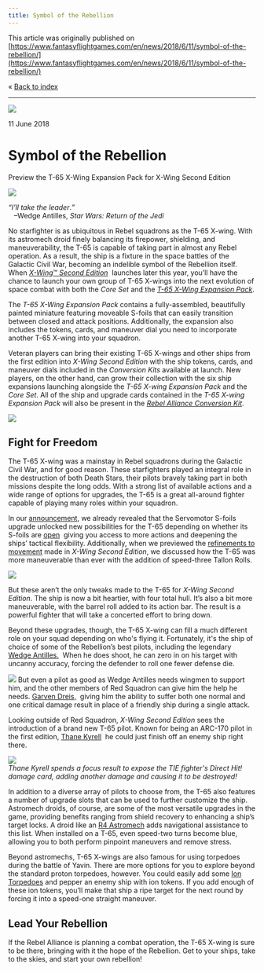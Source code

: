 ```yaml
---
title: Symbol of the Rebellion
---
```


This article was originally published on [https://www.fantasyflightgames.com/en/news/2018/6/11/symbol-of-the-rebellion/](https://www.fantasyflightgames.com/en/news/2018/6/11/symbol-of-the-rebellion/)

&laquo; [Back to index](../index.md)

---

![](swz12_preview1.png)

11 June 2018

Symbol of the Rebellion
=======================

Preview the T-65 X-Wing Expansion Pack for X-Wing Second Edition

![](swz12_box_left.png)

_“I’ll take the leader_._”_  
   –Wedge Antilles, _Star Wars: Return of the Jedi_

No starfighter is as ubiquitous in Rebel squadrons as the T-65 X-wing. With its astromech droid finely balancing its firepower, shielding, and maneuverability, the T-65 is capable of taking part in almost any Rebel operation. As a result, the ship is a fixture in the space battles of the Galactic Civil War, becoming an indelible symbol of the Rebellion itself. When [_X-Wing_™ _Second Edition_](#)  launches later this year, you’ll have the chance to launch your own group of T-65 X-wings into the next evolution of space combat with both the _Core Set_ and the _[T-65 X-Wing Expansion Pack](https://www.fantasyflightgames.com/en/products/x-wing-second-edition/products/t-65-x-wing-expansion-pack/)_.

The _T-65 X-Wing Expansion Pack_ contains a fully-assembled, beautifully painted miniature featuring moveable S-foils that can easily transition between closed and attack positions. Additionally, the expansion also includes the tokens, cards, and maneuver dial you need to incorporate another T-65 X-wing into your squadron.

Veteran players can bring their existing T-65 X-wings and other ships from the first edition into _X-Wing Second Edition_ with the ship tokens, cards, and maneuver dials included in the _Conversion Kits_ available at launch. New players, on the other hand, can grow their collection with the six ship expansions launching alongside the _T-65 X-wing Expansion Pack_ and the _Core Set_. All of the ship and upgrade cards contained in the _T-65 X-wing Expansion Pack_ will also be present in the _[Rebel Alliance Conversion Kit](https://www.fantasyflightgames.com/en/products/x-wing-second-edition/products/rebel-alliance-conversion-kit/)_.

![](swz12_ship-image.png)

Fight for Freedom
-----------------

The T-65 X-wing was a mainstay in Rebel squadrons during the Galactic Civil War, and for good reason. These starfighters played an integral role in the destruction of both Death Stars, their pilots bravely taking part in both missions despite the long odds. With a strong list of available actions and a wide range of options for upgrades, the T-65 is a great all-around fighter capable of playing many roles within your squadron.

In our [announcement](https://www.fantasyflightgames.com/en/news/2018/5/1/all-wings-report-in-1/), we already revealed that the Servomotor S-foils upgrade unlocked new possibilities for the T-65 depending on whether its S-foils are [open](swz01_a3_servomotor-open.png)  giving you access to more actions and deepening the ships’ tactical flexibility. Additionally, when we previewed the [refinements to movement](https://www.fantasyflightgames.com/en/news/2018/5/9/a-few-maneuvers/) made in _X-Wing Second Edition_, we discussed how the T-65 was more maneuverable than ever with the addition of speed-three Tallon Rolls.

![](swz13_a3_x-wing_spread2.png)

But these aren’t the only tweaks made to the T-65 for _X-Wing Second Edition_. The ship is now a bit heartier, with four total hull. It’s also a bit more maneuverable, with the barrel roll added to its action bar. The result is a powerful fighter that will take a concerted effort to bring down.

Beyond these upgrades, though, the T-65 X-wing can fill a much different role on your squad depending on who's flying it. Fortunately, it's the ship of choice of some of the Rebellion’s best pilots, including the legendary [Wedge Antilles.](swz12_card_wedge-antilles.png)  When he does shoot, he can zero in on his target with uncanny accuracy, forcing the defender to roll one fewer defense die.     

![](swz12_card_biggs-darklighter.png) But even a pilot as good as Wedge Antilles needs wingmen to support him, and the other members of Red Squadron can give him the help he needs. [Garven Dreis,](swz12_card_garven-dreis.png)    giving him the ability to suffer both one normal and one critical damage result in place of a friendly ship during a single attack.

Looking outside of Red Squadron, _X-Wing Second Edition_ sees the introduction of a brand new T-65 pilot. Known for being an ARC-170 pilot in the first edition, [Thane Kyrell](swz12_card_thane-kyrell.png)  he could just finish off an enemy ship right there.

![](swz12_diagram_a1.png)  
_Thane Kyrell spends a focus result to expose the TIE fighter's Direct Hit! damage card, adding another damage and causing it to be destroyed!_

In addition to a diverse array of pilots to choose from, the T-65 also features a number of upgrade slots that can be used to further customize the ship. Astromech droids, of course, are some of the most versatile upgrades in the game, providing benefits ranging from shield recovery to enhancing a ship’s target locks. A droid like an [R4 Astromech](swz12_card_r4-astromech.png) adds navigational assistance to this list. When installed on a T-65, even speed-two turns become blue, allowing you to both perform pinpoint maneuvers and remove stress.

Beyond astromechs, T-65 X-wings are also famous for using torpedoes during the battle of Yavin. There are more options for you to explore beyond the standard proton torpedoes, however. You could easily add some [Ion Torpedoes](swz12_card_ion-torpedoes.png) and pepper an enemy ship with ion tokens. If you add enough of these ion tokens, you’ll make that ship a ripe target for the next round by forcing it into a speed-one straight maneuver.

Lead Your Rebellion
-------------------

If the Rebel Alliance is planning a combat operation, the T-65 X-wing is sure to be there, bringing with it the hope of the Rebellion. Get to your ships, take to the skies, and start your own rebellion!

[](http://community.fantasyflightgames.com/index.php?/forum/222-x-wing/)
